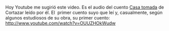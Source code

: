 <html><body><p>Hoy Youtube me sugirió este video. Es el audio del cuento <a href="http://es.wikipedia.org/wiki/Casa_tomada" target="_blank">Casa tomada</a> de Cortazar leído por él. El  primer cuento suyo que leí y, casualmente, según algunos estudiosos de su obra, su primer cuento: <a href="http://www.youtube.com/watch?v=OUUZHOkWudw" target="_blank">http://www.youtube.com/watch?v=OUUZHOkWudw</a></p></body></html>